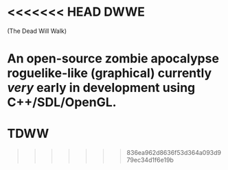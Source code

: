 <<<<<<< HEAD
DWWE
====
(The Dead Will Walk)

An open-source zombie apocalypse roguelike-like (graphical) currently <i>very</i> early in development using C++/SDL/OpenGL.
=======
TDWW
====
>>>>>>> 836ea962d8636f53d364a093d979ec34d1f6e19b
